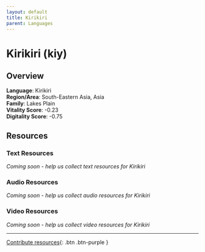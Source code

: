 ```yaml
---
layout: default
title: Kirikiri
parent: Languages
---
```


# Kirikiri (kiy)

## Overview

**Language**: Kirikiri  
**Region/Area**: South-Eastern Asia, Asia  
**Family**: Lakes Plain  
**Vitality Score**: -0.23  
**Digitality Score**: -0.75  

## Resources

### Text Resources
*Coming soon - help us collect text resources for Kirikiri*

### Audio Resources
*Coming soon - help us collect audio resources for Kirikiri*

### Video Resources
*Coming soon - help us collect video resources for Kirikiri*

---

[Contribute resources](https://fairtrain.github.io/){: .btn .btn-purple }
